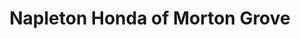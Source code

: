 ---
title: "Napleton Honda of Morton Grove"
url: /morton-grove/napleton-honda-of-morton-grove-west-dempster-street/
shop: car repair
---